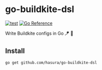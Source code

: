 # go-buildkite-dsl

[![test](https://github.com/hasura/go-buildkite-dsl/actions/workflows/test.yml/badge.svg)](https://github.com/hasura/go-buildkite-dsl/actions/workflows/test.yml) [![Go Reference](https://pkg.go.dev/badge/github.com/hasura/go-buildkite-dsl.svg)](https://pkg.go.dev/github.com/hasura/go-buildkite-dsl)

Write Buildkite configs in Go :kite: :memo:

## Install

```
go get github.com/hasura/go-buildkite-dsl
```

